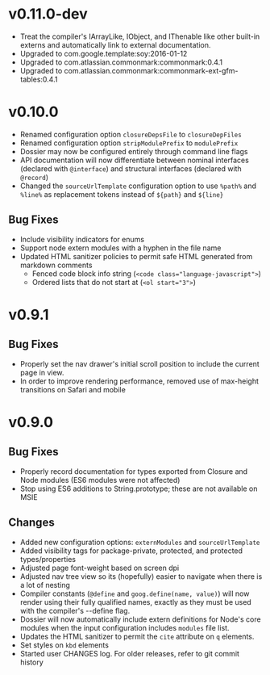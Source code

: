 # v0.11.0-dev

- Treat the compiler's IArrayLike, IObject, and IThenable like other built-in
  externs and automatically link to external documentation.
- Upgraded to com.google.template:soy:2016-01-12
- Upgraded to com.atlassian.commonmark:commonmark:0.4.1
- Upgraded to com.atlassian.commonmark:commonmark-ext-gfm-tables:0.4.1

# v0.10.0

- Renamed configuration option `closureDepsFile` to `closureDepFiles`
- Renamed configuration option `stripModulePrefix` to `modulePrefix`
- Dossier may now be configured entirely through command line flags
- API documentation will now differentiate between nominal interfaces (declared
  with `@interface`) and structural interfaces (declared with `@record`)
- Changed the `sourceUrlTemplate` configuration option to use `%path%` and
  `%line%` as replacement tokens instead of `${path}` and `${line}`

## Bug Fixes

- Include visibility indicators for enums
- Support node extern modules with a hyphen in the file name
- Updated HTML sanitizer policies to permit safe HTML generated from markdown
  comments
  * Fenced code block info string (`<code class="language-javascript">`)
  * Ordered lists that do not start at (`<ol start="3">`)

# v0.9.1

## Bug Fixes

- Properly set the nav drawer's initial scroll position to include the current
   page in view.
- In order to improve rendering performance, removed use of max-height
   transitions on Safari and mobile

# v0.9.0

## Bug Fixes

- Properly record documentation for types exported from Closure and Node
   modules (ES6 modules were not affected)
- Stop using ES6 additions to String.prototype; these are not available
   on MSIE

## Changes

- Added new configuration options: `externModules` and `sourceUrlTemplate`
- Added visibility tags for package-private, protected, and protected
   types/properties
- Adjusted page font-weight based on screen dpi
- Adjusted nav tree view so its (hopefully) easier to navigate when there
   is a lot of nesting
- Compiler constants (`@define` and `goog.define(name, value)`) will now
   render using their fully qualified names, exactly as they must be used
   with the compiler's --define flag.
- Dossier will now automatically include extern definitions for Node's core
   modules when the input configuration includes `modules` file list.
- Updates the HTML sanitizer to permit the `cite` attribute on `q` elements.
- Set styles on `kbd` elements
- Started user CHANGES log. For older releases, refer to git commit history
